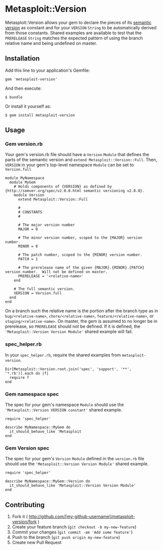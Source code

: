 # Metasploit::Version

Metasploit::Version allows your gem to declare the pieces of its [semantic version](semver.org) as constant and for
your `VERSION` `String` to be automatically derived from those constants.  Shared examples are available to test that
the `PRERELEASE` `String` matches the expected pattern of using the branch relative name and being undefined on master.

## Installation

Add this line to your application's Gemfile:

    gem 'metasploit-version'

And then execute:

    $ bundle

Or install it yourself as:

    $ gem install metasploit-version

## Usage

### Gem version.rb

Your gem's version.rb file should have a `Version` `Module` that defines the parts of the semantic version and
`extend Metasploit::Version::Full`.  Then, `VERSION` in your gem's top-level namespace `Module` can be set to
`Version.full`

    module MyNamespace
      module MyGem
        # Holds components of {VERSION} as defined by {http://semver.org/spec/v2.0.0.html semantic versioning v2.0.0}.
        module Version
          extend Metasploit::Version::Full

          #
          # CONSTANTS
          #

          # The major version number
          MAJOR = 0

          # The minor version number, scoped to the {MAJOR} version number.
          MINOR = 0

          # The patch number, scoped to the {MINOR} version number.
          PATCH = 1

          # The prerelease name of the given {MAJOR}.{MINOR}.{PATCH} version number.  Will not be defined on master.
          PRERELEASE = '<relative-name>'
        end

        # The full semantic version.
        VERSION = Version.full
      end
    end

On a branch such the relative name is the portion after the branch type as in `bug/<relative-name>`,
`chore/<relative-name>`, `feature/<relative-name>`, or `staging/<relative-name>`.  On master, the gem is assumed to
no longer be in prerelease, so `PRERELEASE` should not be defined.  If it is defined, the
`'Metasploit::Version Version Module'` shared example will fail.

### spec_helper.rb

In your `spec_helper.rb`, require the shared examples from `metasploit-version`.

    Dir[Metasploit::Version.root.join('spec', 'support', '**', '*.rb')].each do |f|
      require f
    end

### Gem namespace spec

The spec for your gem's namespace `Module` should use the `'Metasploit::Version VERSION constant'` shared example.

    require 'spec_helper'

    describe MyNamespace::MyGem do
      it_should_behave_like 'Metasploit
    end

### Gem Version spec

The spec for your gem's `Version` `Module` defined in the `version.rb` file should use the
`'Metasploit::Version Version Module'` shared example.

    require 'spec_helper'

    describe MyNamespace::MyGem::Version do
      it_should_behave_like 'Metasploit::Version Version Module'
    end

## Contributing

1. Fork it ( http://github.com/[my-github-username]/metasploit-version/fork )
2. Create your feature branch (`git checkout -b my-new-feature`)
3. Commit your changes (`git commit -am 'Add some feature'`)
4. Push to the branch (`git push origin my-new-feature`)
5. Create new Pull Request
